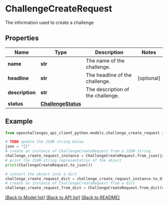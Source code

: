 # ChallengeCreateRequest

The information used to create a challenge

## Properties

Name | Type | Description | Notes
------------ | ------------- | ------------- | -------------
**name** | **str** | The name of the challenge. | 
**headline** | **str** | The headline of the challenge. | [optional] 
**description** | **str** | The description of the challenge. | 
**status** | [**ChallengeStatus**](ChallengeStatus.md) |  | 

## Example

```python
from openchallenges_api_client_python.models.challenge_create_request import ChallengeCreateRequest

# TODO update the JSON string below
json = "{}"
# create an instance of ChallengeCreateRequest from a JSON string
challenge_create_request_instance = ChallengeCreateRequest.from_json(json)
# print the JSON string representation of the object
print(ChallengeCreateRequest.to_json())

# convert the object into a dict
challenge_create_request_dict = challenge_create_request_instance.to_dict()
# create an instance of ChallengeCreateRequest from a dict
challenge_create_request_from_dict = ChallengeCreateRequest.from_dict(challenge_create_request_dict)
```
[[Back to Model list]](../README.md#documentation-for-models) [[Back to API list]](../README.md#documentation-for-api-endpoints) [[Back to README]](../README.md)


